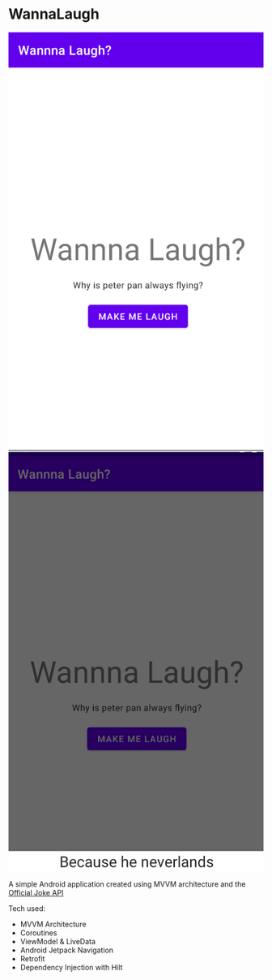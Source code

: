 # WannaLaugh

![Why is Peter pan always flying?](assets/images/git1.PNG) ![Because he neverlands](assets/images/git2.PNG)


A simple Android application created using MVVM architecture and the [Official Joke API](https://github.com/15Dkatz/official_joke_api)

Tech used:
* MVVM Architecture
* Coroutines
* ViewModel & LiveData
* Android Jetpack Navigation
* Retrofit
* Dependency Injection with Hilt
